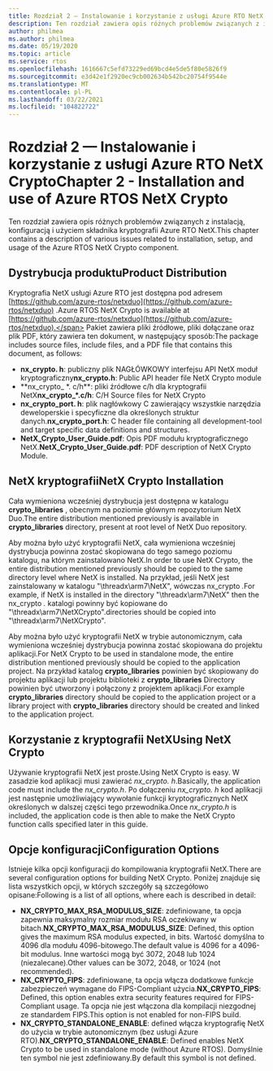 ```yaml
---
title: Rozdział 2 — Instalowanie i korzystanie z usługi Azure RTO NetX Crypto
description: Ten rozdział zawiera opis różnych problemów związanych z instalacją, konfiguracją i użyciem składnika kryptografii NetX.
author: philmea
ms.author: philmea
ms.date: 05/19/2020
ms.topic: article
ms.service: rtos
ms.openlocfilehash: 1616667c5efd73229ed69bcd4e5de5f80e5826f9
ms.sourcegitcommit: e3d42e1f2920ec9cb002634b542bc20754f9544e
ms.translationtype: MT
ms.contentlocale: pl-PL
ms.lasthandoff: 03/22/2021
ms.locfileid: "104822722"
---
```

# <a name="chapter-2---installation-and-use-of-azure-rtos-netx-crypto"></a><span data-ttu-id="b1aa6-103">Rozdział 2 — Instalowanie i korzystanie z usługi Azure RTO NetX Crypto</span><span class="sxs-lookup"><span data-stu-id="b1aa6-103">Chapter 2 - Installation and use of Azure RTOS NetX Crypto</span></span>

<span data-ttu-id="b1aa6-104">Ten rozdział zawiera opis różnych problemów związanych z instalacją, konfiguracją i użyciem składnika kryptografii Azure RTO NetX.</span><span class="sxs-lookup"><span data-stu-id="b1aa6-104">This chapter contains a description of various issues related to installation, setup, and usage of the Azure RTOS NetX Crypto component.</span></span>

## <a name="product-distribution"></a><span data-ttu-id="b1aa6-105">Dystrybucja produktu</span><span class="sxs-lookup"><span data-stu-id="b1aa6-105">Product Distribution</span></span>

<span data-ttu-id="b1aa6-106">Kryptografia NetX usługi Azure RTO jest dostępna pod adresem [https://github.com/azure-rtos/netxduo](https://github.com/azure-rtos/netxduo) .</span><span class="sxs-lookup"><span data-stu-id="b1aa6-106">Azure RTOS NetX Crypto is available at [https://github.com/azure-rtos/netxduo](https://github.com/azure-rtos/netxduo).</span></span> <span data-ttu-id="b1aa6-107">Pakiet zawiera pliki źródłowe, pliki dołączane oraz plik PDF, który zawiera ten dokument, w następujący sposób:</span><span class="sxs-lookup"><span data-stu-id="b1aa6-107">The package includes source files, include files, and a PDF file that contains this document, as follows:</span></span>

- <span data-ttu-id="b1aa6-108">**nx_crypto. h**: publiczny plik NAGŁÓWKOWY interfejsu API NetX moduł kryptograficzny</span><span class="sxs-lookup"><span data-stu-id="b1aa6-108">**nx_crypto.h**: Public API header file NetX Crypto module</span></span>
- <span data-ttu-id="b1aa6-109">\*\*nx_crypto_ \*. c/h\*\*: pliki źródłowe c/h dla kryptografii NetX</span><span class="sxs-lookup"><span data-stu-id="b1aa6-109">**nx_crypto_\*.c/h**: C/H Source files for NetX Crypto</span></span>
- <span data-ttu-id="b1aa6-110">**nx_crypto_port. h**: plik nagłówkowy C zawierający wszystkie narzędzia deweloperskie i specyficzne dla określonych struktur danych.</span><span class="sxs-lookup"><span data-stu-id="b1aa6-110">**nx_crypto_port.h**: C header file containing all development-tool and target specific data definitions and structures.</span></span>
- <span data-ttu-id="b1aa6-111">**NetX_Crypto_User_Guide.pdf**: Opis PDF modułu kryptograficznego NetX.</span><span class="sxs-lookup"><span data-stu-id="b1aa6-111">**NetX_Crypto_User_Guide.pdf**: PDF description of NetX Crypto Module.</span></span>

## <a name="netx-crypto-installation"></a><span data-ttu-id="b1aa6-112">NetX kryptografii</span><span class="sxs-lookup"><span data-stu-id="b1aa6-112">NetX Crypto Installation</span></span>

<span data-ttu-id="b1aa6-113">Cała wymieniona wcześniej dystrybucja jest dostępna w katalogu **crypto_libraries** , obecnym na poziomie głównym repozytorium NetX Duo.</span><span class="sxs-lookup"><span data-stu-id="b1aa6-113">The entire distribution mentioned previously is available in **crypto_libraries** directory, present at root level of NetX Duo repository.</span></span>

<span data-ttu-id="b1aa6-114">Aby można było użyć kryptografii NetX, cała wymieniona wcześniej dystrybucja powinna zostać skopiowana do tego samego poziomu katalogu, na którym zainstalowano NetX.</span><span class="sxs-lookup"><span data-stu-id="b1aa6-114">In order to use NetX Crypto, the entire distribution mentioned previously should be copied to the same directory level where NetX is installed.</span></span> <span data-ttu-id="b1aa6-115">Na przykład, jeśli NetX jest zainstalowany w katalogu "\threadx\arm7\NetX", wówczas nx_crypto *.*</span><span class="sxs-lookup"><span data-stu-id="b1aa6-115">For example, if NetX is installed in the directory "\threadx\arm7\NetX" then the nx_crypto *.*</span></span> <span data-ttu-id="b1aa6-116">katalogi powinny być kopiowane do "\threadx\arm7\NetXCrypto".</span><span class="sxs-lookup"><span data-stu-id="b1aa6-116">directories should be copied into "\threadx\arm7\NetXCrypto".</span></span>

<span data-ttu-id="b1aa6-117">Aby można było użyć kryptografii NetX w trybie autonomicznym, cała wymieniona wcześniej dystrybucja powinna zostać skopiowana do projektu aplikacji.</span><span class="sxs-lookup"><span data-stu-id="b1aa6-117">For NetX Crypto to be used in standalone mode, the entire distribution mentioned previously should be copied to the application project.</span></span> <span data-ttu-id="b1aa6-118">Na przykład katalog **crypto_libraries** powinien być skopiowany do projektu aplikacji lub projektu biblioteki z **crypto_libraries** Directory powinien być utworzony i połączony z projektem aplikacji.</span><span class="sxs-lookup"><span data-stu-id="b1aa6-118">For example **crypto_libraries** directory should be copied to the application project or a library project with **crypto_libraries** directory should be created and linked to the application project.</span></span> 

## <a name="using-netx-crypto"></a><span data-ttu-id="b1aa6-119">Korzystanie z kryptografii NetX</span><span class="sxs-lookup"><span data-stu-id="b1aa6-119">Using NetX Crypto</span></span>

<span data-ttu-id="b1aa6-120">Używanie kryptografii NetX jest proste.</span><span class="sxs-lookup"><span data-stu-id="b1aa6-120">Using NetX Crypto is easy.</span></span> <span data-ttu-id="b1aa6-121">W zasadzie kod aplikacji musi zawierać *nx_crypto. h*.</span><span class="sxs-lookup"><span data-stu-id="b1aa6-121">Basically, the application code must include the *nx_crypto.h*.</span></span>  <span data-ttu-id="b1aa6-122">Po dołączeniu *nx_crypto. h* kod aplikacji jest następnie umożliwiający wywołanie funkcji kryptograficznych NetX określonych w dalszej części tego przewodnika.</span><span class="sxs-lookup"><span data-stu-id="b1aa6-122">Once *nx_crypto.h* is included, the application code is then able to make the NetX Crypto function calls specified later in this guide.</span></span>

## <a name="configuration-options"></a><span data-ttu-id="b1aa6-123">Opcje konfiguracji</span><span class="sxs-lookup"><span data-stu-id="b1aa6-123">Configuration Options</span></span>

<span data-ttu-id="b1aa6-124">Istnieje kilka opcji konfiguracji do kompilowania kryptografii NetX.</span><span class="sxs-lookup"><span data-stu-id="b1aa6-124">There are several configuration options for building NetX Crypto.</span></span> <span data-ttu-id="b1aa6-125">Poniżej znajduje się lista wszystkich opcji, w których szczegóły są szczegółowo opisane:</span><span class="sxs-lookup"><span data-stu-id="b1aa6-125">Following is a list of all options, where each is described in detail:</span></span>

- <span data-ttu-id="b1aa6-126">**NX_CRYPTO_MAX_RSA_MODULUS_SIZE**: zdefiniowane, ta opcja zapewnia maksymalny rozmiar modułu RSA oczekiwany w bitach.</span><span class="sxs-lookup"><span data-stu-id="b1aa6-126">**NX_CRYPTO_MAX_RSA_MODULUS_SIZE**: Defined, this option gives the maximum RSA modulus expected, in bits.</span></span> <span data-ttu-id="b1aa6-127">Wartość domyślna to 4096 dla modułu 4096-bitowego.</span><span class="sxs-lookup"><span data-stu-id="b1aa6-127">The default value is 4096 for a 4096-bit modulus.</span></span> <span data-ttu-id="b1aa6-128">Inne wartości mogą być 3072, 2048 lub 1024 (niezalecane).</span><span class="sxs-lookup"><span data-stu-id="b1aa6-128">Other values can be 3072, 2048, or 1024 (not recommended).</span></span>
- <span data-ttu-id="b1aa6-129">**NX_CRYPTO_FIPS**: zdefiniowane, ta opcja włącza dodatkowe funkcje zabezpieczeń wymagane do FIPS-Compliant użycia.</span><span class="sxs-lookup"><span data-stu-id="b1aa6-129">**NX_CRYPTO_FIPS**: Defined, this option enables extra security features required for FIPS-Compliant usage.</span></span> <span data-ttu-id="b1aa6-130">Ta opcja nie jest włączona dla kompilacji niezgodnej ze standardem FIPS.</span><span class="sxs-lookup"><span data-stu-id="b1aa6-130">This option is not enabled for non-FIPS build.</span></span>
- <span data-ttu-id="b1aa6-131">**NX_CRYPTO_STANDALONE_ENABLE**: defined włącza kryptografię NetX do użycia w trybie autonomicznym (bez usługi Azure RTO).</span><span class="sxs-lookup"><span data-stu-id="b1aa6-131">**NX_CRYPTO_STANDALONE_ENABLE**: Defined enables NetX Crypto to be used in standalone mode (without Azure RTOS).</span></span> <span data-ttu-id="b1aa6-132">Domyślnie ten symbol nie jest zdefiniowany.</span><span class="sxs-lookup"><span data-stu-id="b1aa6-132">By default this symbol is not defined.</span></span>
